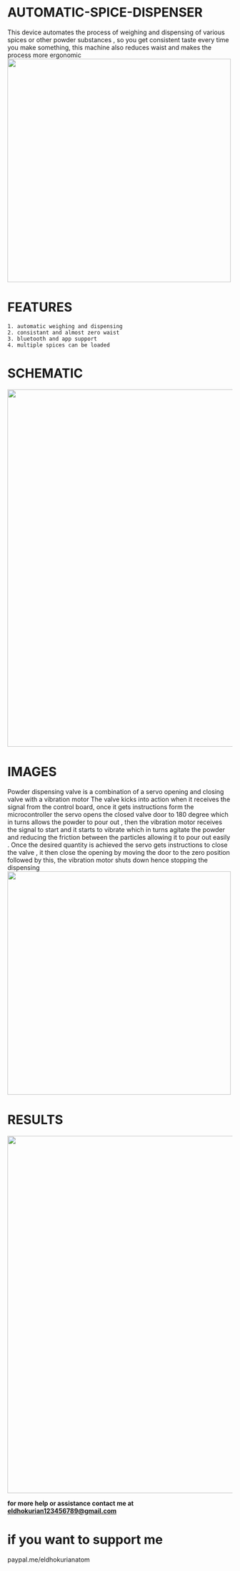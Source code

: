 # AUTOMATIC-SPICE-DISPENSER
This device automates the process of weighing and dispensing of various spices or other powder substances , so you get consistent taste every time you make something, this machine also reduces waist and makes the process more ergonomic 
 <image src="images/IMG_20210303_151231.jpg" width="500"> 
 
  # FEATURES
 ```
1. automatic weighing and dispensing
2. consistant and almost zero waist
3. bluetooth and app support 
4. multiple spices can be loaded
``` 

# SCHEMATIC
<image src="images/Schematic_spice2_2021-05-02.png" width="800"> 


# IMAGES
Powder dispensing valve is a combination of a servo opening and closing valve with a vibration motor 
The valve kicks into action when it receives the signal from the control board, once it gets instructions form the microcontroller the servo opens the closed valve door to 180 degree which in turns allows the powder to pour out , then the vibration motor receives the signal to start and it starts to vibrate which in turns agitate the powder and reducing the friction between the particles allowing it to pour out easily . Once the desired quantity is achieved the servo gets instructions to close the valve , it then close the opening by moving the door to the zero position followed by this, the vibration motor shuts down hence stopping the dispensing
<image src="images/IMG_20210303_150951.jpg" width="500"> 
  
 # RESULTS
<image src="images/Schematic_spice2_2021-05-02.png" width="800"> 
 
  
  
**for more help or assistance contact me at eldhokurian123456789@gmail.com**

# if you want to support me
paypal.me/eldhokurianatom
